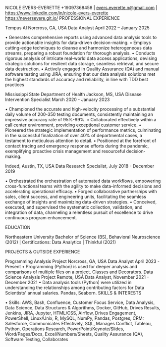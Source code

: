 NICOLE EVERS-EVERETTE
+19097368458 | evers.everette.n@gmail.com | https://www.linkedin.com/in/nicole-evers-everette
https://neversevere.git.io/
PROFESSIONAL EXPERIENCE
 
Tempus AI	Norcross, GA, USA
Data Analyst 	April 2022 – January 2025

•	Generates comprehensive reports using advanced data analysis tools to provide actionable insights for data-driven decision-making.
•	Employs cutting-edge techniques to cleanse and harmonize heterogeneous data streams, preparing a robust foundation for thorough analysis.
•	Conducts rigorous analysis of intricate real-world data access applications, devising strategic solutions for resilient data storage, seamless retrieval, and secure data destruction.
•	Actively engaged in Quality Assurance (QA) and manual software testing using JIRA, ensuring that our data analysis solutions met the highest standards of accuracy and reliability, in line with TDD best practices

Mississippi State Department of Health	Jackson, MS, USA
Disease Intervention Specialist	March 2020 - January 2023

•	Championed the accurate and high-velocity processing of a substantial daily volume of 200-350 testing documents, consistently maintaining an impressive accuracy rate of 95%-99%.
•	Collaborated effectively within a call center environment, providing exceptional customer service.
•	Pioneered the strategic implementation of performance metrics, culminating in the successful finalization of over 40% of departmental cases, a testament to meticulous attention to detail.
•	Positioned at the forefront of contact tracing and emergency response efforts during the pandemic, exemplifying proactive crisis management and resourceful decision-making.

Indeed, Austin, TX, USA
Data Research Specialist, July 2018 - December 2019

•	Orchestrated the orchestration of automated data workflows, empowering cross-functional teams with the agility to make data-informed decisions and accelerating operational efficacy.
•	Forged collaborative partnerships with sales, client success, and engineering units, facilitating the seamless exchange of insights and maximizing data-driven strategies.
•	Conceived, executed, and supervised the systematic collection, validation, and integration of data, channeling a relentless pursuit of excellence to drive continuous program enhancement.

EDUCATION
 
Northeastern University
Bachelor of Science (BS), Behavioral Neuroscience (2012)               |                Certifications: Data Analytics | Thinkful (2021)

PROJECTS & OUTSIDE EXPERIENCE
 
Programming Analysis Project 	Norcross, GA, USA
Data Analyst	April 2023 - Present
•     Programming (Python) is used for deeper analysis and comparisons of multiple files on a project. Classes and Decorators.
Data Science Analysis Project 	Remote, USA
Data Analyst,	November 2021 - December 2021
•    Data analysis tools (Python) were utilized in understanding the relationships among contributing factors for Data Scientists' annual salaries. Pandas, Seaborn.
SKILLS & INTERESTS
 
•	Skills: AWS, Bash, Confluence, Customer Focus Service, Data Analysis, Data Science, Data Structures & Algorithms, Docker, GitHub, Drives Results, Jenkins, JIRA, Jupyter, HTML/CSS, Airflow, Drives Engagement, PowerShell, Linux/Unix, R, MySQL, NumPy, Pandas, Postgres, CRM: Salesforce, Communicates Effectively, SQL, Manages Conflict, Tableau, Python, Operations Research, PowerPoint/Keynote/Slides, Word/Pages/Docs, Excel/Numbers/Sheets, Quality Assurance (QA), Software Testing, Collaborates

